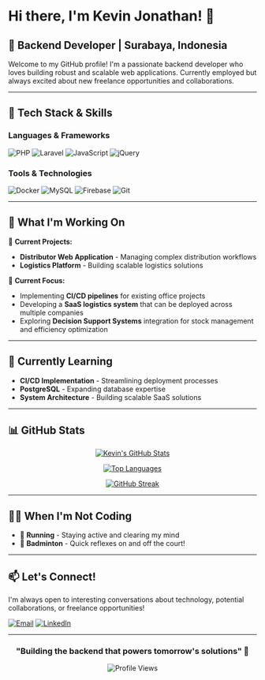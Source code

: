 # Hi there, I'm Kevin Jonathan! 👋

## 🚀 Backend Developer | Surabaya, Indonesia

Welcome to my GitHub profile! I'm a passionate backend developer who loves building robust and scalable web applications. Currently employed but always excited about new freelance opportunities and collaborations.

---

## 🔧 Tech Stack & Skills

### Languages & Frameworks
![PHP](https://img.shields.io/badge/PHP-777BB4?style=for-the-badge&logo=php&logoColor=white)
![Laravel](https://img.shields.io/badge/Laravel-FF2D20?style=for-the-badge&logo=laravel&logoColor=white)
![JavaScript](https://img.shields.io/badge/JavaScript-F7DF1E?style=for-the-badge&logo=javascript&logoColor=black)
![jQuery](https://img.shields.io/badge/jQuery-0769AD?style=for-the-badge&logo=jquery&logoColor=white)

### Tools & Technologies
![Docker](https://img.shields.io/badge/Docker-2496ED?style=for-the-badge&logo=docker&logoColor=white)
![MySQL](https://img.shields.io/badge/MySQL-005C84?style=for-the-badge&logo=mysql&logoColor=white)
![Firebase](https://img.shields.io/badge/Firebase-039BE5?style=for-the-badge&logo=Firebase&logoColor=white)
![Git](https://img.shields.io/badge/Git-F05032?style=for-the-badge&logo=git&logoColor=white)

---

## 💼 What I'm Working On

🏢 **Current Projects:**
- **Distributor Web Application** - Managing complex distribution workflows
- **Logistics Platform** - Building scalable logistics solutions

🎯 **Current Focus:**
- Implementing **CI/CD pipelines** for existing office projects
- Developing a **SaaS logistics system** that can be deployed across multiple companies
- Exploring **Decision Support Systems** integration for stock management and efficiency optimization

---

## 🌱 Currently Learning

- **CI/CD Implementation** - Streamlining deployment processes
- **PostgreSQL** - Expanding database expertise
- **System Architecture** - Building scalable SaaS solutions

---

## 📊 GitHub Stats

<div align="center">
  
[![Kevin's GitHub Stats](https://github-readme-stats.vercel.app/api?username=kevvjoo&show_icons=true&theme=radical&hide_border=true)](https://github.com/kevvjoo)

[![Top Languages](https://github-readme-stats.vercel.app/api/top-langs/?username=kevvjoo&layout=compact&theme=radical&hide_border=true)](https://github.com/kevvjoo)

[![GitHub Streak](https://streak-stats.demolab.com/?user=kevvjoo&theme=radical&hide_border=true)](https://github.com/kevvjoo)

</div>

---

## 🏃‍♂️ When I'm Not Coding

- 🏃 **Running** - Staying active and clearing my mind
- 🏸 **Badminton** - Quick reflexes on and off the court!

---

## 📫 Let's Connect!

I'm always open to interesting conversations about technology, potential collaborations, or freelance opportunities!

[![Email](https://img.shields.io/badge/Email-D14836?style=for-the-badge&logo=gmail&logoColor=white)](mailto:kevvjoo@gmail.com)
[![LinkedIn](https://img.shields.io/badge/LinkedIn-0077B5?style=for-the-badge&logo=linkedin&logoColor=white)](https://www.linkedin.com/in/kevjonathan/)

---

<div align="center">
  
### "Building the backend that powers tomorrow's solutions" 🚀

![Profile Views](https://komarev.com/ghpvc/?username=kevvjoo&color=blueviolet&style=flat-square)

</div>
